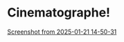 # Cinematographe!
[Screenshot from 2025-01-21 14-50-31](https://github.com/user-attachments/assets/47367053-3a61-4753-8df1-9b730d5c055a)
